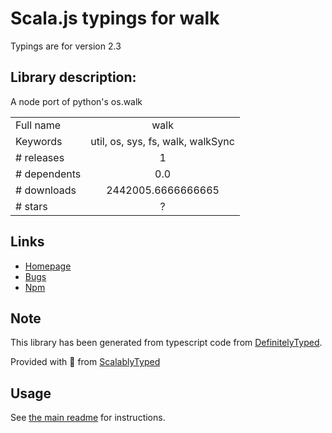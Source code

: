 
# Scala.js typings for walk

Typings are for version 2.3

## Library description:
A node port of python's os.walk

|                    |                 |
| ------------------ | :-------------: |
| Full name          | walk |
| Keywords           | util, os, sys, fs, walk, walkSync |
| # releases         | 1 |
| # dependents       | 0.0 |
| # downloads        | 2442005.6666666665 |
| # stars            | ? |

## Links
- [Homepage](https://git.coolaj86.com/coolaj86/fs-walk.js)
- [Bugs](https://git.coolaj86.com/coolaj86/fs-walk.js/issues)
- [Npm](https://www.npmjs.com/package/walk)
    


## Note
This library has been generated from typescript code from [DefinitelyTyped](https://definitelytyped.org).

Provided with :purple_heart: from [ScalablyTyped](https://github.com/oyvindberg/ScalablyTyped)

## Usage
See [the main readme](../../readme.md) for instructions.



